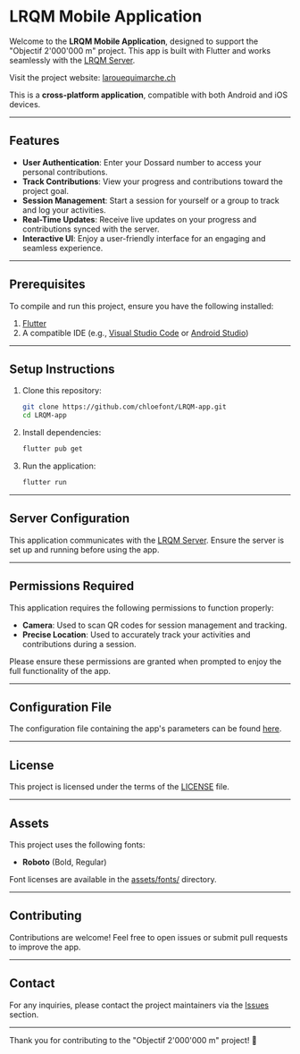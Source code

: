 # LRQM Mobile Application

Welcome to the **LRQM Mobile Application**, designed to support the "Objectif 2'000'000 m" project. This app is built with Flutter and works seamlessly with the [LRQM Server](https://github.com/chloefont/LRQM-server).

Visit the project website: [larouequimarche.ch](https://larouequimarche.ch/)

This is a **cross-platform application**, compatible with both Android and iOS devices.

---

## Features

- **User Authentication**: Enter your Dossard number to access your personal contributions.
- **Track Contributions**: View your progress and contributions toward the project goal.
- **Session Management**: Start a session for yourself or a group to track and log your activities.
- **Real-Time Updates**: Receive live updates on your progress and contributions synced with the server.
- **Interactive UI**: Enjoy a user-friendly interface for an engaging and seamless experience.

---

## Prerequisites

To compile and run this project, ensure you have the following installed:

1. [Flutter](https://docs.flutter.dev/get-started/install)
2. A compatible IDE (e.g., [Visual Studio Code](https://code.visualstudio.com/) or [Android Studio](https://developer.android.com/studio))

---

## Setup Instructions

1. Clone this repository:

   ```bash
   git clone https://github.com/chloefont/LRQM-app.git
   cd LRQM-app
   ```

2. Install dependencies:

   ```bash
   flutter pub get
   ```

3. Run the application:

   ```bash
   flutter run
   ```

---

## Server Configuration

This application communicates with the [LRQM Server](https://github.com/chloefont/LRQM-server). Ensure the server is set up and running before using the app.

---

## Permissions Required

This application requires the following permissions to function properly:

- **Camera**: Used to scan QR codes for session management and tracking.
- **Precise Location**: Used to accurately track your activities and contributions during a session.

Please ensure these permissions are granted when prompted to enjoy the full functionality of the app.

---

## Configuration File

The configuration file containing the app's parameters can be found [here](lib/Utils/config.dart).

---

## License

This project is licensed under the terms of the [LICENSE](LICENSE) file.

---

## Assets

This project uses the following fonts:

- **Roboto** (Bold, Regular)

Font licenses are available in the [assets/fonts/](assets/fonts/) directory.

---

## Contributing

Contributions are welcome! Feel free to open issues or submit pull requests to improve the app.

---

## Contact

For any inquiries, please contact the project maintainers via the [Issues](https://github.com/La-Roue-Qui-Marche/LRQM-app/issues) section.

---

Thank you for contributing to the "Objectif 2'000'000 m" project! 🌟
